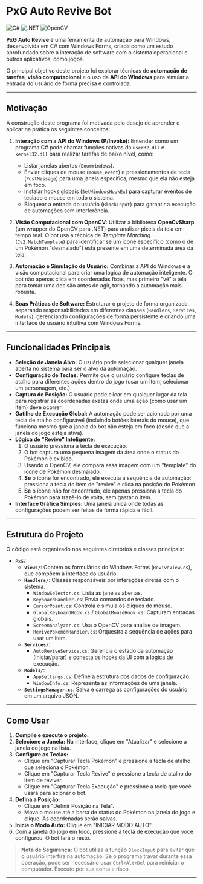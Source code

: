 # PxG Auto Revive Bot

![C#](https://img.shields.io/badge/c%23-%23239120.svg?style=for-the-badge&logo=c-sharp&logoColor=white)
![.NET](https://img.shields.io/badge/.NET-5C2D91?style=for-the-badge&logo=dotnet&logoColor=white)
![OpenCV](https://img.shields.io/badge/OpenCV-27338e?style=for-the-badge&logo=opencv&logoColor=white)

**PxG Auto Revive** é uma ferramenta de automação para Windows, desenvolvida em C# com Windows Forms, criada como um estudo aprofundado sobre a interação de software com o sistema operacional e outros aplicativos, como jogos.

O principal objetivo deste projeto foi explorar técnicas de **automação de tarefas**, **visão computacional** e o uso da **API do Windows** para simular a entrada do usuário de forma precisa e controlada.

---

## Motivação

A construção deste programa foi motivada pelo desejo de aprender e aplicar na prática os seguintes conceitos:

1.  **Interação com a API do Windows (P/Invoke):** Entender como um programa C# pode chamar funções nativas da `user32.dll` e `kernel32.dll` para realizar tarefas de baixo nível, como:
    *   Listar janelas abertas (`EnumWindows`).
    *   Enviar cliques de mouse (`mouse_event`) e pressionamentos de tecla (`PostMessage`) para uma janela específica, mesmo que ela não esteja em foco.
    *   Instalar hooks globais (`SetWindowsHookEx`) para capturar eventos de teclado e mouse em todo o sistema.
    *   Bloquear a entrada do usuário (`BlockInput`) para garantir a execução de automações sem interferência.

2.  **Visão Computacional com OpenCV:** Utilizar a biblioteca **OpenCvSharp** (um wrapper do OpenCV para .NET) para analisar pixels da tela em tempo real. O bot usa a técnica de *Template Matching* (`Cv2.MatchTemplate`) para identificar se um ícone específico (como o de um Pokémon "desmaiado") está presente em uma determinada área da tela.

3.  **Automação e Simulação de Usuário:** Combinar a API do Windows e a visão computacional para criar uma lógica de automação inteligente. O bot não apenas clica em coordenadas fixas, mas primeiro "vê" a tela para tomar uma decisão antes de agir, tornando a automação mais robusta.

4.  **Boas Práticas de Software:** Estruturar o projeto de forma organizada, separando responsabilidades em diferentes classes (`Handlers`, `Services`, `Models`), gerenciando configurações de forma persistente e criando uma interface de usuário intuitiva com Windows Forms.

---

## Funcionalidades Principais

-   **Seleção de Janela Alvo:** O usuário pode selecionar qualquer janela aberta no sistema para ser o alvo da automação.
-   **Configuração de Teclas:** Permite que o usuário configure teclas de atalho para diferentes ações dentro do jogo (usar um item, selecionar um personagem, etc.).
-   **Captura de Posição:** O usuário pode clicar em qualquer lugar da tela para registrar as coordenadas exatas onde uma ação (como usar um item) deve ocorrer.
-   **Gatilho de Execução Global:** A automação pode ser acionada por uma tecla de atalho configurável (incluindo botões laterais do mouse), que funciona mesmo que a janela do bot não esteja em foco (desde que a janela do jogo esteja ativa).
-   **Lógica de "Revive" Inteligente:**
    1.  O usuário pressiona a tecla de execução.
    2.  O bot captura uma pequena imagem da área onde o status do Pokémon é exibido.
    3.  Usando o OpenCV, ele compara essa imagem com um "template" do ícone de Pokémon desmaiado.
    4.  **Se** o ícone for encontrado, ele executa a sequência de automação: pressiona a tecla do item de "revive" e clica na posição do Pokémon.
    5.  **Se** o ícone não for encontrado, ele apenas pressiona a tecla do Pokémon para trazê-lo de volta, sem gastar o item.
-   **Interface Gráfica Simples:** Uma janela única onde todas as configurações podem ser feitas de forma rápida e fácil.

---

## Estrutura do Projeto

O código está organizado nos seguintes diretórios e classes principais:

-   `PxG/`
    -   **`Views/`**: Contém os formulários do Windows Forms (`ReviveView.cs`), que compõem a interface do usuário.
    -   **`Handlers/`**: Classes responsáveis por interações diretas com o sistema.
        -   `WindowSelector.cs`: Lista as janelas abertas.
        -   `KeyboardHandler.cs`: Envia comandos de teclado.
        -   `CursorPoint.cs`: Controla e simula os cliques do mouse.
        -   `GlobalKeyboardHook.cs` / `GlobalMouseHook.cs`: Capturam entradas globais.
        -   `ScreenAnalyzer.cs`: Usa o OpenCV para análise de imagem.
        -   `RevivePokemonHandler.cs`: Orquestra a sequência de ações para usar um item.
    -   **`Services/`**:
        -   `AutoReviveService.cs`: Gerencia o estado da automação (iniciar/parar) e conecta os hooks da UI com a lógica de execução.
    -   **`Models/`**:
        -   `AppSettings.cs`: Define a estrutura dos dados de configuração.
        -   `WindowInfo.cs`: Representa as informações de uma janela.
    -   **`SettingsManager.cs`**: Salva e carrega as configurações do usuário em um arquivo JSON.

---

## Como Usar

1.  **Compile e execute o projeto.**
2.  **Selecione a Janela:** Na interface, clique em "Atualizar" e selecione a janela do jogo na lista.
3.  **Configure as Teclas:**
    -   Clique em "Capturar Tecla Pokémon" e pressione a tecla de atalho que seleciona o Pokémon.
    -   Clique em "Capturar Tecla Revive" e pressione a tecla de atalho do item de reviver.
    -   Clique em "Capturar Tecla Execução" e pressione a tecla que você usará para acionar o bot.
4.  **Defina a Posição:**
    -   Clique em "Definir Posição na Tela".
    -   Mova o mouse até a barra de status do Pokémon na janela do jogo e clique. As coordenadas serão salvas.
5.  **Inicie o Modo Auto:** Clique em "INICIAR MODO AUTO".
6.  Com a janela do jogo em foco, pressione a tecla de execução que você configurou. O bot fará o resto.

> **Nota de Segurança:** O bot utiliza a função `BlockInput` para evitar que o usuário interfira na automação. Se o programa travar durante essa operação, pode ser necessário usar `Ctrl+Alt+Del` para reiniciar o computador. Execute por sua conta e risco.

---

